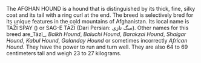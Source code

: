The AFGHAN HOUND is a hound that is distinguished by its thick, fine, silky coat and its tail with a ring curl at the end. The breed is selectively bred for its unique features in the cold mountains of Afghanistan. Its local name is TĀŽĪ SPAY () or SAG-E TĀZĪ (Dari Persian: سگ تازی). Other names for this breed are_Tāzī_, _Balkh Hound_, _Baluchi Hound_, _Barakzai Hound_, _Shalgar Hound_, _Kabul Hound_, _Galanday Hound_ or sometimes incorrectly _African Hound_. They have the power to run and turn well. They are also 64 to 69 centimeters tall and weigh 23 to 27 kilograms.
